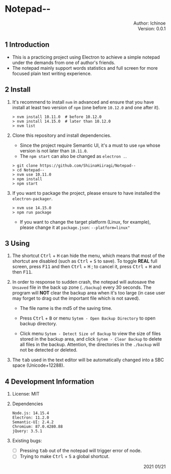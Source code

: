 # Notepad--

<p align="right">
  Author: Ichinoe <br/>
  Version: 0.0.1
</p>

## 1 Introduction

- This is a practicing project using Electron to achieve a simple notepad under the demands from one of author's friends.
- The notepad mainly support words statistics and full screen for more focused plain text writing experience.

## 2 Install

1. It's recommend to install `nvm` in advanced and ensure that you have install at least two version of `npm` (one before `10.12.0` and one after it).

   ```shell
   > nvm install 10.11.0  # before 10.12.0
   > nvm install 14.15.0  # later than 10.12.0
   > nvm list
   ```

2. Clone this repository and install dependencies.

   - Since the project require Semantic UI, it's a must to use `npm` whose version is not later than `10.11.0`.
   - The `npm start` can also be changed as `electron .`.

   ```shell
   > git clone https://github.com/ShiinaHiiragi/Notepad--
   > cd Notepad--
   > nvm use 10.11.0
   > npm install
   > npm start
   ```

3. If you want to package the project, please ensure to have installed the `electron-packager`.

   ```shell
   > nvm use 14.15.0
   > npm run package
   ```

   - If you want to change the target platform (Linux, for example), please change it at `package.json`: `--platform=linux"`

## 3 Using

1. The shortcut <kbd>Ctrl</kbd> + <kbd>H</kbd> can hide the menu, which means that most of the shortcut are disabled (such as <kbd>Ctrl</kbd> + <kbd>S</kbd> to save). To toggle **REAL** full screen, press <kbd>F11</kbd> and then  <kbd>Ctrl</kbd> + <kbd>H</kbd> ; to cancel it, press  <kbd>Ctrl</kbd> + <kbd>H</kbd> and then  <kbd>F11</kbd>.

2. In order to response to sudden crash, the notepad will autosave the `Unsaved` file in the back up zone (`./backup`) every 30 seconds. The program will **NOT** clear the backup area when it's too large (in case user may forget to drag out the important file which is not saved). 

   - The file name is the md5 of the saving time.

   - Press  <kbd>Ctrl</kbd> + <kbd>B</kbd> or menu `Sytem - Open Backup Directory` to open backup directory. 
   - Click menu `Sytem - Detect Size of Backup` to view the size of files stored in the backup area, and click `Sytem - Clear Backup` to delete all files in the backup. Attention, the directories in the `./backup` will not be detected or deleted.

3. The <kbd>tab</kbd> used in the text editor will be automatically changed into a SBC space (Unicode+12288).

## 4 Development Information

1. License: MIT

2. Dependencies

   ```
   Node.js: 14.15.4
   Electron: 11.2.0
   Semantic-UI: 2.4.2
   Chromium: 87.0.4280.88
   jQuery: 3.5.1
   ```
   
3. Existing bugs:

   - [ ] Pressing  <kbd>tab</kbd> out of the notepad will trigger error of node.
   - [ ] Trying to make <kbd>Ctrl</kbd> + <kbd>S</kbd> a global shortcut.

<p align="right"> 2021 01/21 </p>